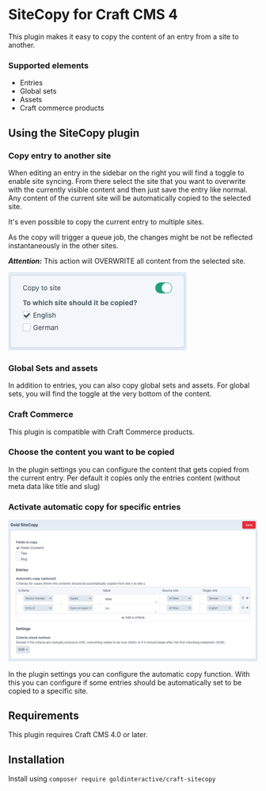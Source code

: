 # SiteCopy for Craft CMS 4

This plugin makes it easy to copy the content of an entry from a site to another.

### Supported elements

- Entries
- Global sets
- Assets
- Craft commerce products

## Using the SiteCopy plugin

### Copy entry to another site

When editing an entry in the sidebar on the right you will find a toggle to enable
site syncing. From there select the site that you want to overwrite with the currently
visible content and then just save the entry like normal. Any content of the current
site will be automatically copied to the selected site.

It's even possible to copy the current entry to multiple sites. 

As the copy will trigger a queue job, the changes might be not be reflected instantaneously in the other sites. 

***Attention:*** This action will OVERWRITE all content from the selected site.

![Screenshot](resources/screenshots/screenshot1.png)

### Global Sets and assets

In addition to entries, you can also copy global sets and assets. For global sets, you will find the toggle at the very bottom of the content.

### Craft Commerce

This plugin is compatible with Craft Commerce products.

### Choose the content you want to be copied
In the plugin settings you can configure the content that gets copied from the current entry.
Per default it copies only the entries content (without meta data like title and slug)

### Activate automatic copy for specific entries

![Screenshot](resources/screenshots/screenshot2.png)

In the plugin settings you can configure the automatic copy function. 
With this you can configure if some entries should be automatically set
to be copied to a specific site. 

## Requirements

This plugin requires Craft CMS 4.0 or later.

## Installation

Install using `composer require goldinteractive/craft-sitecopy` 
